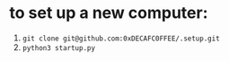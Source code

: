 # to set up a new computer:

1. `git clone git@github.com:0xDECAFC0FFEE/.setup.git`
2. `python3 startup.py`

